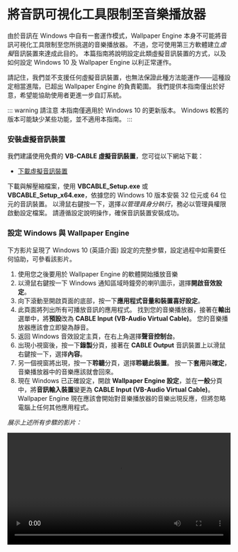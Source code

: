 # 將音訊可視化工具限制至音樂播放器

由於音訊在 Windows 中自有一套運作模式，Wallpaper Engine 本身不可能將音訊可視化工具限制至您所挑選的音樂播放器。 不過，您可使用第三方軟體建立*虛擬*音訊裝置來達成此目的。 本篇指南將說明設定此類虛擬音訊裝置的方式，以及如何設定 Windows 10 及 Wallpaper Engine 以利正常運作。

請記住，我們並不支援任何虛擬音訊裝置，也無法保證此種方法能運作——這種設定相當進階，已超出 Wallpaper Engine 的負責範圍。 我們提供本指南僅出於好意，希望能協助使用者更進一步自訂系統。

::: warning
請注意 本指南僅適用於 Windows 10 的更新版本。 Windows 較舊的版本可能缺少某些功能，並不適用本指南。
:::

### 安裝虛擬音訊裝置

我們建議使用免費的 **VB-CABLE 虛擬音訊裝置**，您可從以下網站下載：

* [下載虛擬音訊裝置](https://www.vb-audio.com/Cable/)

下載與解壓縮檔案，使用 **VBCABLE_Setup.exe** 或 **VBCABLE_Setup_x64.exe**，依據您的 Windows 10 版本安裝 32 位元或 64 位元的音訊裝置。 以滑鼠右鍵按一下，選擇*以管理員身分執行*，務必以管理員權限啟動設定檔案。 請遵循設定說明操作，確保音訊裝置安裝成功。

### 設定 Windows 與 Wallpaper Engine

下方影片呈現了 Windows 10 (英語介面) 設定的完整步驟，設定過程中如需要任何協助，可參看該影片。

1. 使用您之後要用於 Wallpaper Engine 的軟體開始播放音樂
2. 以滑鼠右鍵按一下 Windows 通知區域時鐘旁的喇叭圖示，選擇**開啟音效設定**。
3. 向下滾動至開啟頁面的底部，按一下**應用程式音量和裝置喜好設定**。
4. 此頁面將列出所有可播放音訊的應用程式。 找到您的音樂播放器，接著在**輸出**選單中，將**預設**改為 **CABLE Input (VB-Audio Virtual Cable)**。 您的音樂播放器應該會立即變為靜音。
5. 返回 Windows 音效設定主頁，在右上角選擇**聲音控制台**。
6. 出現小視窗後，按一下**錄製**分頁，接著在 **CABLE Output** 音訊裝置上以滑鼠右鍵按一下，選擇**內容**。
7. 另一個視窗將出現，按一下**聆聽**分頁，選擇**聆聽此裝置**。 按一下**套用**與**確定**，音樂播放器中的音樂應該就會回來。
8. 現在 Windows 已正確設定，開啟 **Wallpaper Engine 設定**，並在**一般**分頁中，將**音訊輸入裝置**變更為 **CABLE Input (VB-Audio Virtual Cable)**。 Wallpaper Engine 現在應該會開始對音樂播放器的音樂出現反應，但將忽略電腦上任何其他應用程式。

*展示上述所有步驟的影片：*

<video width="100%" controls>
  <source src="/videos/audioinputdevice.mp4" type="video/mp4">
  您的瀏覽器不支援影片標籤。
</video>
